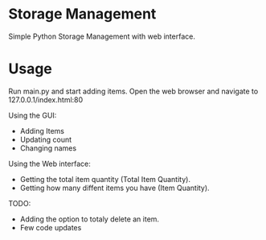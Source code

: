 # Storage Management
 Simple Python Storage Management with web interface.

# Usage
Run main.py and start adding items.
Open the web browser and navigate to 127.0.0.1/index.html:80

Using the GUI:
* Adding Items
* Updating count
* Changing names

Using the Web interface:
* Getting the total item quantity (Total Item Quantity).
* Getting how many diffent items you have (Item Quantity).

TODO:
- Adding the option to totaly delete an item.
- Few code updates
